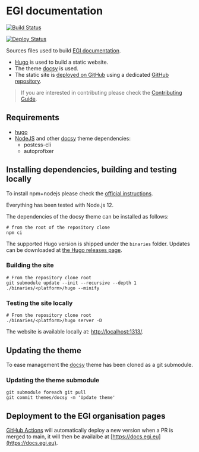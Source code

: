 # EGI documentation

[![Build Status](https://github.com/EGI-Federation/documentation/workflows/Build%20documentation/badge.svg)](https://github.com/EGI-Federation/documentation/actions)

[![Deploy Status](https://github.com/EGI-Federation/documentation/workflows/Deploy%20to%20GitHub%20pages/badge.svg)](https://github.com/EGI-Federation/documentation/actions)

Sources files used to build [EGI documentation](https://docs.egi.eu).

- [Hugo](https://gohugo.io/) is used to build a static website.
- The theme [docsy](https://www.docsy.dev) is used.
- The static site is
  [deployed on GitHub](https://gohugo.io/hosting-and-deployment/hosting-on-github/)
  using a dedicated
  [GitHub repository](https://github.com/EGI-Federation/EGI-Federation.github.io).

> If you are interested in contributing please check the
> [Contributing Guide](https://docs.egi.eu/about/contributing/).

## Requirements

- [hugo](https://gohugo.io)
- [NodeJS](https://nodejs.org/) and other [docsy](https://www.docsy.dev) theme
  dependencies:
  - postcss-cli
  - autoprofixer

## Installing dependencies, building and testing locally

To install npm+nodejs please check the
[official instructions](https://www.npmjs.com/get-npm).

Everything has been tested with Node.js 12.

The dependencies of the docsy theme can be installed as follows:

```shell
# from the root of the repository clone
npm ci
```

The supported Hugo version is shipped under the `binaries` folder. Updates can
be downloaded at
[the Hugo releases page](https://github.com/gohugoio/hugo/releases).

### Building the site

```shell
# From the repository clone root
git submodule update --init --recursive --depth 1
./binaries/<platform>/hugo --minify
```

### Testing the site locally

```shell
# From the repository clone root
./binaries/<platform>/hugo server -D
```

The website is available locally at:
[http://localhost:1313/](http://localhost:1313/).

## Updating the theme

To ease management the [docsy](https://www.docsy.dev/docs/getting-started/)
theme has been cloned as a git submodule.

### Updating the theme submodule

```shell
git submodule foreach git pull
git commit themes/docsy -m 'Update theme'
```

## Deployment to the EGI organisation pages

[GitHub Actions](https://github.com/EGI-Federation/documentation/tree/main/.github/workflows)
will automatically deploy a new version when a PR is merged to main, it will
then be availalbe at [https://docs.egi.eu](https://docs.egi.eu).

